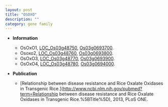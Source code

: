 ```yaml
---
layout: post
title: "OSOXO"
description: ""
category: gene family
---
```


* **Information**  
    + OsOxO1, [LOC_Os03g48750](http://rice.uga.edu/cgi-bin/ORF_infopage.cgi?orf=LOC_Os03g48750), [Os03g0693700](https://rapdb.dna.affrc.go.jp/locus/?name=Os03g0693700).
    + Osoxo2, [LOC_Os03g48760](http://rice.uga.edu/cgi-bin/ORF_infopage.cgi?orf=LOC_Os03g48760), [Os03g0693800](https://rapdb.dna.affrc.go.jp/locus/?name=Os03g0693800).
    + OsOxO3, [LOC_Os03g48770](http://rice.uga.edu/cgi-bin/ORF_infopage.cgi?orf=LOC_Os03g48770), [Os03g0693900](https://rapdb.dna.affrc.go.jp/locus/?name=Os03g0693900).
    + OsOxO4, [LOC_Os03g48780](http://rice.uga.edu/cgi-bin/ORF_infopage.cgi?orf=LOC_Os03g48780), [Os03g0694000](https://rapdb.dna.affrc.go.jp/locus/?name=Os03g0694000).

* **Publication**  
    + [Relationship between disease resistance and Rice Oxalate Oxidases in Transgenic Rice.](http://www.ncbi.nlm.nih.gov/pubmed?term=Relationship between disease resistance and Rice Oxalate Oxidases in Transgenic Rice.%5BTitle%5D), 2013, PLoS ONE.


